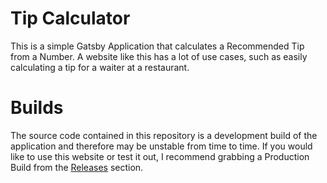 # Tip Calculator

This is a simple Gatsby Application that calculates a Recommended Tip from a Number. A website like this has a lot of use cases, such as easily calculating a tip for a waiter at a restaurant.

# Builds

The source code contained in this repository is a development build of the application and therefore may be unstable from time to time. If you would like to use this website or test it out, I recommend grabbing a Production Build from the <a href="https://github.com/105hua/Tip-Calculator/releases">Releases</a> section.